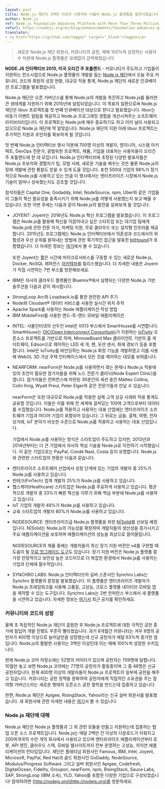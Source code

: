 ```yaml
---
layout: post
title: Node.js 재단이 3백만 이상의 사용자와 더불어 Node.js 플랫폼을 발전시켰습니다
author: Node.js
ref: Node.js Foundation Advances Platform with More Than Three Million Users
refurl: https://nodejs.org/en/blog/announcements/foundation-advances-growth/
translator:
- <a href="https://github.com/taggon" target="_blank">taggon</a>
---
```

<!--
> Node.js Platform Stronger Than Ever with New Node.js Foundation Members,  
Community Contributions, and 100 Percent Year-Over-Year User Growth
-->
> 새로운 Node.js 재단 회원사, 커뮤니티의 공헌, 매해 100%씩 성장하는 사용자 수 덕분에 Node.js 플랫폼은 유례없이 강력해졌습니다

<!--
**NODE.JS INTERACTIVE 2015, PORTLAND, OR.** — [The Node.js Foundation](https://nodejs.org/en/foundation/), a community-led and industry-backed consortium to advance the development of the Node.js platform, today is announcing major community, code and membership growth, adoption statistics of the technology at large, and the Foundation’s new incubation program.
-->
**NODE.JS 인터랙티브 2015, 미국 오리건 주 포틀랜드** - 커뮤니티가 주도하고 기업들이 지원하는 컨소시엄으로 Node.js 플랫폼의 개발을 돕는 [Node.js 재단](https://nodejs.org/en/foundation/)에서 오늘 주요 커뮤니티, 코드와 회원의 성장 현황, 대규모 적용 통계, Node.js 재단의 새로운 인큐베이션 프로그램을 발표했습니다.

<!--
The Node.js Foundation was founded in 2015 to accelerate the development of Node.js and support the large ecosystem that it encompasses through open governance. As part of this mission, the Foundation announced its first incubation project libuv. Libuv is a software library that provides asynchronous event notification and improves the Node.js programming experience. The project is both critical to Node.js and already widely used, making it a natural fit for the Foundation. Under the Foundation's umbrella, it will receive additional support and mentorship.
-->
Node.js 재단은 오픈 거버넌스를 통해 Node.js의 개발을 촉진하고 Node.js를 둘러싼 큰 생태계를 지원하기 위해 2015년에 설립되었습니다.
이 목표의 일환으로써 Node.js 재단은 libuv 프로젝트를 첫 번째 인큐베이션 대상으로 한다고 발표했습니다.
libuv는 비동기 이벤트 알림을 제공하고 Node.js 프로그래밍 경험을 개선시켜주는 소프트웨어 라이브러리입니다.
이 프로젝트는 Node.js에 매우 중요하기도 하고 이미 널리 사용되고 있으므로 Node.js 재단에 딱 알맞습니다.
Node.js 재단의 지원 아래 libuv 프로젝트는 추가적인 지원과 조언자를 확보하게 될 것입니다.

<!--
The first Node.js Interactive event unites more than 700 developers, engineers, system architects, DevOps professionals and users representing a wide range of projects, products and companies in Portland, Ore. Node.js Interactive brings together a broad range of speakers to help experienced and novice Node.js users alike learn tips, best practices, new skills, as well as gain insight into future developments for the technology. With Node.js being used in 98% of the Fortune 500 companies regularly, the event will also highlight the maturation of the technology within enterprises.
-->
첫 번째 Node.js 인터랙티브 행사 덕분에 700명 이상의 개발자, 엔지니어, 시스템 아키텍트, DevOps 전문가, 광범위한 프로젝트, 제품, 기업을 대표하는 사용자들이 오리건 주 포틀랜드에 한 데 모입니다.
Node.js 인터랙티브에 초청된 다양한 발표자들은 Node.js 초보자와 경험자가 팁, 모범 사례, 새로운 기술을 배우는 것은 물론 Node.js의 장래 개발에 관한 통찰도 얻을 수 있게 도울 것입니다.
포천 500대 기업의 98%가 정기적으로 Node.js를 사용하고 있는 만큼 이 행사에서는 엔터프라이즈 시장에서 Node.js 기술이 얼마나 성숙했는지도 강조할 것입니다.

<!--
Attendees have the opportunity to see and learn more about how organizations like Capital One, GoDaddy, Intel, NodeSource, npm and Uber are using Node.js to meet their innovation needs. Attendees are also getting a first look at Node.js advancements announced and demoed this week including:
-->
참석자들은 Capital One, Godaddy, Intel, NodeSource, npm, Uber와 같은 기업들이 그들의 혁신 필요성을 충족시키기 위해 Node.js를 어떻게 사용했는지 보고 배울 수 있습니다. 또한 이번 주에는 다음과 같이 Node.js의 발전을 살펴보게 될 것입니다.

<!--
* JOYENT: Joyent is announcing the 2016 Node.js Innovation Program, which provides Node.js expertise, marketing support and free cloud or on-premise infrastructure to start-ups and teams within larger enterprises that are driving innovation powered by Node.js. The 2015 program included [bitHound](https://www.bithound.io/), who will speak at Node.js Interactive about innovative approaches to identifying risk and priorities in dependencies and code.  More info can be found [here](https://www.joyent.com/innovation).
<br><br>Joyent also released a new Node.js, Docker and NoSQL reference [architecture](https://www.joyent.com/blog/how-to-dockerize-a-complete-application) that enables microservices in seconds. To learn more, the company will be demoing this at booth number 7.
-->
* JOYENT: Joyent는 2016년도 Node.js 혁신 프로그램을 발표했습니다.
이 프로그램은 Node.js를 활용해 혁신을 이끌어내고 싶은 스타트업 또는 대기업 팀에게 Node.js에 관한 전문 지식, 마케팅 지원, 무료 클라우드 또는 설치형 인프라를 제공합니다.
2015년도 프로그램에는 Node.js 인터랙티브에서 의존성과 코드에서의 위험성과 우선 순위를 밝혀내는 방법에 관한 획기적인 접근을 발표한 [bitHound](https://www.bithound.io/)가 포함됐습니다.
더 자세한 정보는 [여기](https://www.joyent.com/innovation)에서 볼 수 있습니다.
<br><br>또한 Joyent는 짧은 시간에 마이크로서비스를 구동할 수 있는 새로운 Node.js, Docker, NoSQL 레퍼런스 [아키텍처](https://www.joyent.com/blog/how-to-dockerize-a-complete-application)를 릴리스했습니다.
더 자세한 내용은 Joyent가 직접 시연하는 7번 부스를 방문해보세요.

<!--
* IBM is featuring multiple Node.js based solutions for: a complete API lifecycle via StrongLoop Arc and Loopback.io; real-time location tracking in Node using Cloudant®  data services; how to write Node applications against Apache Spark; and end-to-end mobile applications using IBM MobileFirst -- all running on Bluemix®, IBM's Cloud Platform.
-->
* IBM은 자사의 클라우드 플랫폼인 Bluemix®에서 실행되는 다양한 Node.js 기반 솔루션을 다음과 같이 제시합니다.
 - StrongLoop Arc와 Loopback.io를 통한 완전한 API 주기
 - Node와 Cloudant® 데이터 서비스를 사용한 실시간 위치 추적
 - Apache Spark를 사용하는 Node 애플리케이션 작성 방법
 - IBM MobileFirst를 사용한 엔드-투-엔드 모바일 애플리케이션

<!--
* INTEL: A leader in the Internet of Things, Intel will be demoing a SmartHouse at booth number 0013. Based on the [IoTivity](https://www.iotivity.org/) open source project, which is sponsored by the [Open Interconnect Consortium (OIC)](http://openinterconnect.org/), the SmartHouse includes a home gateway from MinnowBoard Max client, three Edison controlled LEDs, fan, motion sensor, and smoke detector. Intel developed Node.js binding for IoTivity to power the demo with everything being controlled from a WebGL 3D virtual house interface.
-->
* INTEL: 사물인터넷의 선두인 Intel은 0013 부스에서 SmartHouse를 시연합니다.
SmartHouse는 [OIC(Open Interconnect Consortium)](http://openinterconnect.org/)가 지원하는 [IoTivity](https://www.iotivity.org/) 오픈소스 프로젝트를 기반으로 하며, MinnowBoard Max 클라이언트 기반의 홈 게이트웨이, Edison으로 제어하는 LED 세 개, 팬, 모션 센서, 화재 경보기 등을 포함합니다.
Intel은 IoTivity를 바인딩하는 Node.js 확장 기능을 개발하였고 이를 사용해 WebGL 3D 가상 주택 인터페이스에서 모든 것을 제어하는 데모를 보여줍니다.

<!--
* NEARFORM: nearForm is holding a Node Expert Clinic for attendees who are looking for advice on Node.js adoption or struggling with any existing problems. Individuals will be connected to experts including Matteo Collina, Colin Ihrig, Wyatt Preul and Peter Elger for 30 minute sessions which can be arranged at the conference.
<br><br>In addition, the company is sharing real customer successes and adoption statistics of Node.js at large. The company gathered the data from 100 of their Node customers across the globe. The leading industries in implementation and adoption of Node.js include enterprise software companies and media companies. Financial, payment, travel, e-commerce and IoT tie for third in industries that are leading in both adoption and implementation.
<br><br>Startups are leading the way in adding Node.js into their strategy, but in 2013 and 2014 larger incumbents started to transition their stacks with Node.js as a core technology, notable names include PayPal, Condé Nast, and Costa. In terms of startup saturation:
-->
* NEARFORM: nearForm은 Node.js를 사용하면서 겪는 문제나 Node.js 적용에 있어 조언이 필요한 참가자들을 위해 노드 전문가 클리닉(Node Expert Clinic)을 엽니다.
참가자들은 컨퍼런스에 마련된 30분간의 세션 동안 Matteo Collina, Colin Ihrig, Wyatt Preul, Peter Elger와 같은 전문가들과 만날 수 있습니다.
<br><br>nearForm은 또한 대규모로 Node.js를 적용한 실제 고객 성공 사례와 적용 통계도 공유할 것입니다.
이들은 이를 위해 전 세계에 걸쳐있는 100여 고객으로부터 데이터를 수집했습니다.
Node.js를 적용하고 사용하는 대표 산업에는 엔터프라이즈 소프트웨어 기업과 미디어 기업이 포함되어 있습니다.
그 뒤로는 금융, 결제, 여행, 전자상거래, IoT 분야가 비슷한 수준으로 Node.js를 적용하고 사용하는 대표 산업입니다.<!-- 역주: 원문에는 '공동 3위(tie for third)'라는 표현이 있지만 어색한 듯 해서 '비슷한 수준'이라는 말로 수정했습니다 -->
<br><br>기업에서 Node.js를 사용하는 방식은 스타트업이 주도하고 있지만, 2013년과 2014년부터는 더 큰 기업에서 자사의 핵심 기술을 Node.js로 이전하기 시작했습니다.
이 같은 기업으로는 PayPal, Condé Nast, Costa 등이 유명합니다.
Node.js와 관련한 스타트업의 현황은 다음과 같습니다.

<!--
 * 25% of developers at growth-stage companies in enterprise software are using Node.js;
 * 25% of developers at FinTech startups are using Node.js;
 * Healthcare startups are using Node.js in a significant way - an average of 33% of developers are using Node.js with the primary    use-case to enable rapid-innovation;
 * 48% of developers are using Node.js at IoT companies;
 * 80% of developers at education startups are using the technology.
-->
 * 엔터프라이즈 소프트웨어 산업에서 성장 단계에 있는 기업의 개발자 중 25%가 Node.js를 사용하고 있습니다.
 * 핀테크(FinTech) 업계 개발자 25%가 Node.js를 사용하고 있습니다.
 * 헬스케어(Healthcare) 스타트업은 Node.js를 주요하게 사용하고 있습니다. 평균적으로 개발자 중 33%가 빠른 혁신을 이루기 위해 핵심 부분에 Node.js를 사용하고 있습니다.
 * IoT 기업의 개발자 48%가 Node.js를 사용하고 있습니다.
 * 교육 스타트업의 개발자 80%가 Node.js를 사용하고 있습니다.

<!--
* NODESOURCE: The company will showcase [N|Solid](https://nodesource.com/products/nsolid) for Enterprise-grade Node.js platform. It extends the capability of Node.js to provide increased developer productivity, protection of critical applications, and peak application performance.
<br><br>The company will also have [free upgrade tools](https://marketing.nodesource.com/acton/fs/blocks/showLandingPage/a/15680/p/p-001f/t/page/fm/4) available to help developers implement the latest Long Term Support version, v4. This version is essential for enterprises and companies using Node.js in more complex environments as it is the most stable and highly security code from the platform.
-->
* NODESOURCE: 엔터프라이즈급 Node.js 플랫폼을 위한 [N|Solid](https://nodesource.com/products/nsolid)를 선보일 예정입니다.
N|Solid는 Node.js의 가능성을 확장하여 개발자들의 생산성을 증가시키고 주요 애플리케이션을 보호하며 애플리케이션의 성능을 최상으로 끌어올립니다.
<br><br>NODESOURCE의 제품 중에는 개발자들이 최신 장기 지원 버전인 v4를 구현할 때 도움이 될 [무료 업그레이드 도구](https://marketing.nodesource.com/acton/fs/blocks/showLandingPage/a/15680/p/p-001f/t/page/fm/4)도 있습니다.
장기 지원 버전은 Node.js 플랫폼 중 가장 안정적이고 보안성 높은 코드이므로 더 복잡한 환경에서 Node.js를 사용하는 기업과 단체에 필수적입니다.

<!--
* SYNCHRO LABS: Silver Node.js Interactive sponsor Synchro Labs announced the launch of Synchro platform, a new tool that allows enterprise developers to create high quality, high performance, cross-platform native mobile applications using the Node.js framework. The company is demoing the new platform at the conference booth 2. More information on the recent announcement [here](https://synchro.io/launch).
-->
* SYNCHRO LABS: Node.js 인터랙티브의 실버 스폰서인 Synchro Labs는 Synchro 플랫폼의 론칭을 발표했습니다.
이 플랫폼은 엔터프라이즈 개발자가 Node.js 프레임워크를 사용해 고품질, 고성능, 크로스 플랫폼 네이티브 모바일 앱을 제작할 수 있는 도구입니다.
Synchro Labs는 2번 컨퍼런스 부스에서 새 플랫폼을 시연하고 있습니다.
자세한 정보는 [여기서](https://synchro.io/launch) 최근 공지를 확인하세요.

<!--
### Community and Code Growth
Since the independent Node.js Foundation launched earlier this year, development progress continues to accelerate with dramatic increases in contributions to the project. In the past eight months, the community has grown from 8 to more than 400 contributors, with first-time contributors as high as 63 percent per month. There are more than 3 million active users of Node.js, which has increased 100% year over year.
-->
### 커뮤니티와 코드의 성장

올해 초 독립적인 Node.js 재단이 출범한 후 Node.js 프로젝트에 대한 극적인 공헌 증가에 힘입어 개발 진행도 꾸준히 빨라졌습니다.
과거 8개월간 커뮤니티는 겨우 8명의 공헌자가 400명 이상으로 늘어날만큼 성장했는데 신규 공헌자가 매달 63%씩 증가한 셈입니다.
Node.js의 활발한 사용자는 3백만 이상인데 이는 매해 100%씩 성장한 수치입니다.

<!--
Currently the core Node.js repository includes 52 committers, while there’s been more than 709 contributors over time. Node.js core had 77 active contributors in October alone, with 46 of those being first-time contributors. More than 400 developers have commit rights to some part of the Node.js project currently. The community is focused on creating a new type of open source contribution philosophy called participatory governance, which liberalizes contribution policies and provides direct ownership to contributors.
-->
현재 Node.js 코어 저장소에는 52명의 커미터가 있으며 공헌자는 709명에 달합니다.
10월만 놓고 보면 Node.js 코어에는 77명의 공헌자가 활동중이며 그 중 46명은 신규 공헌자입니다.
현재 400명 이상의 개발자들이 Node.js 프로젝트의 일부에 공헌을 해주고 있습니다.
커뮤니티는 공헌 정책을 완화하여 공헌자에게 직접적인 소유권을 주는 참여형 거버넌스라는 새로운 형태의 오픈소스 공헌 철학을 만드는데 집중하고 있습니다.

<!--
In addition, the Foundation announced three new Silver members to the team, Apigee, RisingStack, and Yahoo. You can find details of the new membership here.
-->
한편, Node.js 재단은 Apigee, RisingStack, Yahoo라는 신규 실버 회원사를 발표했습니다.
새 회원사에 관한 자세한 내용은 [여기](http://nodejs.github.io/nodejs-ko/articles/2015/12/08/apigee-rising-stack-yahoo/)서 볼 수 있습니다.

<!--
About Node.js Foundation
Node.js Foundation is a collaborative open source project dedicated to building and supporting the Node.js platform and other related modules. Node.js is used by tens of thousands of organizations in more than 200 countries and amasses more than 2 million downloads per month. It is the runtime of choice for high-performance, low latency applications, powering everything from enterprise applications, robots, API engines, cloud stacks and mobile websites. The Foundation is made up of a diverse group of companies including Platinum members Famous, IBM, Intel, Joyent, Microsoft, PayPal and Red Hat. Gold members include GoDaddy, NodeSource and Modulus/Progress Software, and Silver members include Apigee, Codefresh, DigitalOcean, Fidelity, Groupon, nearForm, npm, RisingStack, Sauce Labs, SAP, StrongLoop (an IBM company), YLD!, and Yahoo. Get involved here: [http://nodejs.org](https://nodejs.org/en/).
-->
### Node.js 재단에 대해

Node.js 재단은 Node.js 플랫폼과 그 외 관련 모듈을 만들고 지원하는데 집중하는 협업 오픈 소스 프로젝트입니다.
Node.js는 매달 2백만 건 이상의 다운로드가 이뤄지고 200여개국의 수만 개의 회사에서 사용되고 있으며 엔터프라이즈 애플리케이션부터 로봇, API 엔진, 클라우드 스택, 모바일 웹사이트까지 전부 운영하는 고성능, 저지연 애플리케이션의 런타임입니다.
재단은 플래티넘 회원사인 Famous, IBM, Intel, Joyent, Microsoft, PayPal, Red Hat과 골드 회원사인 GoDaddy, NodeSource, Modulus/Progress Software 그리고 실버 회원사인 Apigee, Codefresh, DigitalOcean, Fidelity, Groupon, nearForm, npm, RisingStack, Sauce Labs, SAP, StrongLoop (IBM 소속), YLD, Yahoo를 포함한 다양한 기업으로 구성되었습니다!
참여하려면 [http://nodejs.org](http://nodejs.org)를 방문하세요.
